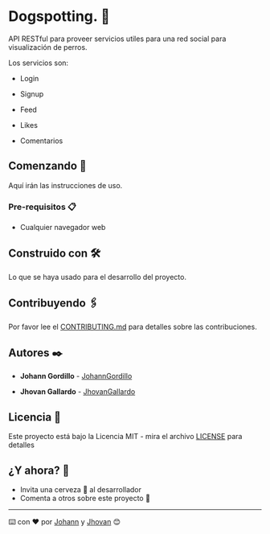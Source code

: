 # Dogspotting. :dog:

API RESTful para proveer servicios utiles para una red social para visualización de perros.

Los servicios son:

* Login

* Signup

* Feed

* Likes

* Comentarios

## Comenzando 🚀

Aquí irán las instrucciones de uso.

### Pre-requisitos 📋

* Cualquier navegador web

## Construido con 🛠️

Lo que se haya usado para el desarrollo del proyecto.

## Contribuyendo 🖇️

Por favor lee el [CONTRIBUTING.md](CONTRIBUTING.md) para detalles
sobre las contribuciones.

## Autores ✒️

* **Johann Gordillo** - [JohannGordillo](https://github.com/JohannGordillo)

* **Jhovan Gallardo** - [JhovanGallardo](https://github.com/jhovan)

## Licencia 📄

Este proyecto está bajo la Licencia MIT - mira el archivo [LICENSE](LICENSE) para detalles

## ¿Y ahora? 🎁

* Invita una cerveza 🍺 al desarrollador
* Comenta a otros sobre este proyecto 📢

---
⌨️ con ❤️ por [Johann](https://github.com/JohannGordillo) y [Jhovan](https://github.com/jhovan) 😊
